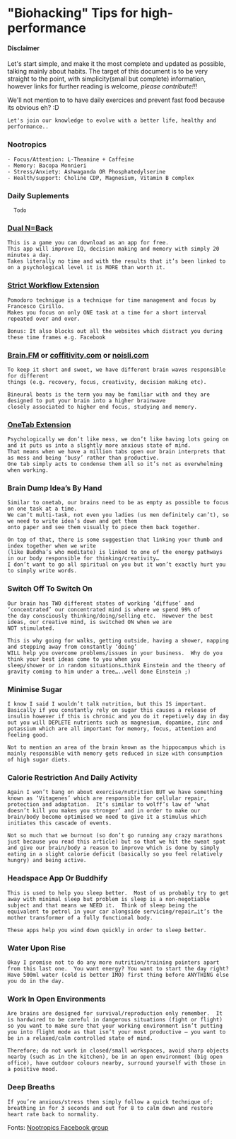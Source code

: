 # "Biohacking" Tips for high-performance

#### Disclaimer
  Let's start simple, and make it the most complete and updated as possible, talking mainly about habits. The target of this document is to be very straight to the point, with simplicity(small but complete) information, however links for further reading is welcome, *please contribute!!!*

We'll not mention to to have daily exercices and prevent fast food because its obvious eh? :D

`Let's join our knowledge to evolve with a better life, healthy and performance..`

### Nootropics
```
- Focus/Attention: L-Theanine + Caffeine
- Memory: Bacopa Monnieri
- Stress/Anxiety: Ashwaganda OR Phosphatedylserine
- Health/support: Choline CDP, Magnesium, Vitamin B complex
```

### Daily Suplements
```
  Todo
```

### [Dual N=Back](https://github.com/AlexVKO/Biohacking/edit/master/README.md)
```
This is a game you can download as an app for free.  
This app will improve IQ, decision making and memory with simply 20 minutes a day.  
Takes literally no time and with the results that it’s been linked to on a psychological level it is MORE than worth it.
```

### [Strict Workflow Extension](https://chrome.google.com/webstore/detail/strict-workflow/cgmnfnmlficgeijcalkgnnkigkefkbhd?hl=en)
```
Pomodoro technique is a technique for time management and focus by Francesco Cirillo. 
Makes you focus on only ONE task at a time for a short interval repeated over and over.

Bonus: It also blocks out all the websites which distract you during these time frames e.g. Facebook
```

### [Brain.FM](https://www.brain.fm/) or [coffitivity.com](coffitivity.com) or [noisli.com](https://www.noisli.com/)
```
To keep it short and sweet, we have different brain waves responsible for different 
things (e.g. recovery, focus, creativity, decision making etc).  

Bineural beats is the term you may be familiar with and they are designed to put your brain into a higher brainwave 
closely associated to higher end focus, studying and memory.
```

### [OneTab Extension](https://www.one-tab.com/)
```
Psychologically we don’t like mess, we don’t like having lots going on and it puts us into a slightly more anxious state of mind.  
That means when we have a million tabs open our brain interprets that as mess and being ‘busy’ rather than productive.  
One tab simply acts to condense them all so it’s not as overwhelming when working.
```

### Brain Dump Idea’s By Hand
```
Similar to onetab, our brains need to be as empty as possible to focus on one task at a time.  
We can’t multi-task, not even you ladies (us men definitely can’t), so we need to write idea’s down and get them 
onto paper and see them visually to piece them back together.

On top of that, there is some suggestion that linking your thumb and index together when we write 
(like Buddha’s who meditate) is linked to one of the energy pathways in our body responsible for thinking/creativity…
I don’t want to go all spiritual on you but it won’t exactly hurt you to simply write words.
```

### Switch Off To Switch On
```
Our brain has TWO different states of working ‘diffuse’ and ‘concentrated’ our concentrated mind is where we spend 99% of 
the day consciously thinking/doing/selling etc.  However the best ideas, our creative mind, is switched ON when we are
NOT stimulated.

This is why going for walks, getting outside, having a shower, napping and stepping away from constantly ‘doing’ 
WILL help you overcome problems/issues in your business.  Why do you think your best ideas come to you when you 
sleep/shower or in random situations…think Einstein and the theory of gravity coming to him under a tree…..well done Einstein ;)
```

### Minimise Sugar
```
I know I said I wouldn’t talk nutrition, but this IS important.  
Basically if you constantly rely on sugar this causes a release of insulin however if this is chronic and you do it repetively day in day out you will DEPLETE nutrients such as magnesium, dopamine, zinc and potassium which are all important for memory, focus, attention and feeling good.

Not to mention an area of the brain known as the hippocampus which is mainly responsible with memory gets reduced in size with consumption of high sugar diets.
```

### Calorie Restriction And Daily Activity
```
Again I won’t bang on about exercise/nutrition BUT we have something known as ‘Vitagenes’ which are responsible for cellular repair, protection and adaptation.  It’s similar to wolff’s law of ‘what doesn’t kill you makes you stronger’ and in order to make our brain/body become optimised we need to give it a stimulus which initiates this cascade of events.

Not so much that we burnout (so don’t go running any crazy marathons just because you read this article) but so that we hit the sweat spot and give our brain/body a reason to improve which is done by simply eating in a slight calorie deficit (basically so you feel relatively hungry) and being active.
```

###  Headspace App Or Buddhify
```
This is used to help you sleep better.  Most of us probably try to get away with minimal sleep but problem is sleep is a non-negotiable subject and that means we NEED it.  Think of sleep being the equivalent to petrol in your car alongside servicing/repair…it’s the mother transformer of a fully functional body.

These apps help you wind down quickly in order to sleep better.
```

### Water Upon Rise
```
Okay I promise not to do any more nutrition/training pointers apart from this last one.  You want energy? You want to start the day right?  Have 500ml water (cold is better IMO) first thing before ANYTHING else you do in the day.
```

### Work In Open Environments
```
Are brains are designed for survival/reproduction only remember.  It is hardwired to be careful in dangerous situations (fight or flight) so you want to make sure that your working environment isn’t putting you into flight mode as that isn’t your most productive – you want to be in a relaxed/calm controlled state of mind.

Therefore; do not work in closed/small workspaces, avoid sharp objects nearby (such as in the kitchen), be in an open environment (big open office), have outdoor colours nearby, surround yourself with those in a positive mood.
```

### Deep Breaths
```
If you’re anxious/stress then simply follow a quick technique of; breathing in for 3 seconds and out for 8 to calm down and restore heart rate back to normality.
```

Fonts: 
[Nootropics Facebook group](https://www.facebook.com/groups/officialnootropics/)
